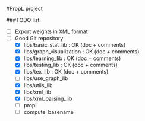 #PropL project

###TODO list

*   [ ] Export weights in XML format
*   [ ] Good Git repository
  *   [x] libs/basic_stat_lib : OK (doc + comments)
  *   [x] libs/graph_visualization : OK (doc + comments)
  *   [x] libs/learning_lib : OK (doc + comments)
  *   [x] libs/testing_lib : OK (doc + comments)
  *   [x] libs/tex_lib : OK (doc + comments)
  *   [ ] libs/use_graph_lib
  *   [x] libs/utils_lib
  *   [x] libs/xml_lib
  *   [x] libs/xml_parsing_lib
  *   [ ] propl
  *   [ ] compute_basename

